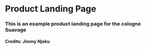 # Product Landing Page
### This is an example product landing page for the cologne Suavage
#### Credits: Jimmy Njoku
